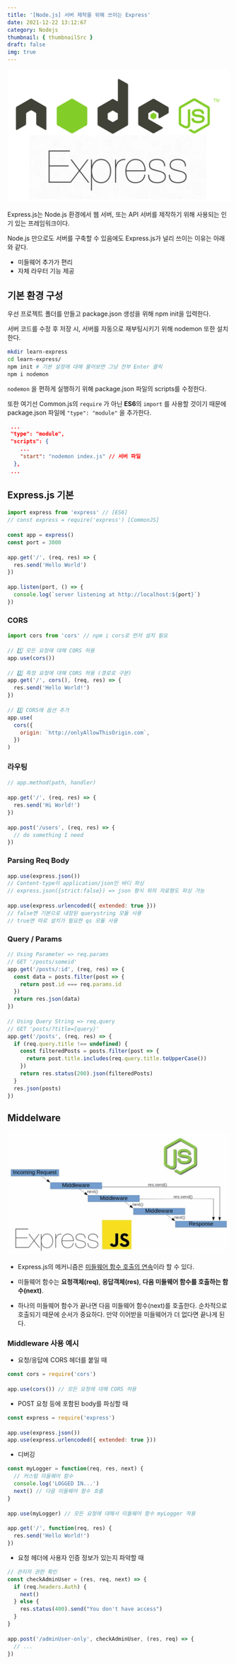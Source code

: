 ```yaml
---
title: '[Node.js] 서버 제작을 위해 쓰이는 Express'
date: 2021-12-22 13:12:67
category: Nodejs
thumbnail: { thumbnailSrc }
draft: false
img: true
---
```


![express](./img/express.png)

Express.js는 Node.js 환경에서 웹 서버, 또는 API 서버를 제작하기 위해 사용되는 인기 있는 프레임워크이다.

Node.js 만으로도 서버를 구축할 수 있음에도 Express.js가 널리 쓰이는 이유는 아래와 같다.

- 미들웨어 추가가 편리
- 자체 라우터 기능 제공

## 기본 환경 구성

우선 프로젝트 폴더를 만들고 package.json 생성을 위해 npm init을 입력한다.

서버 코드를 수정 후 저장 시, 서버를 자동으로 재부팅시키기 위해 nodemon 또한 설치한다.

```bash
mkdir learn-express
cd learn-express/
npm init # 기본 설정에 대해 물어보면 그냥 전부 Enter 클릭
npm i nodemon
```

`nodemon` 을 편하게 실행하기 위해 package.json 파일의 scripts를 수정한다.

또한 여기선 Common.js의 `require` 가 아닌 **ES6**의 `import` 를 사용할 것이기 때문에 package.json 파일에 `"type": "module"` 을 추가한다.

```json
 ...
 "type": "module",
 "scripts": {
    ...
    "start": "nodemon index.js" // 서버 파일
  },
 ...
```

## Express.js 기본

```js
import express from 'express' // [ES6]
// const express = require('express') [CommonJS]

const app = express()
const port = 3000

app.get('/', (req, res) => {
  res.send('Hello World')
})

app.listen(port, () => {
  console.log(`server listening at http://localhost:${port}`)
})
```

### CORS

```js
import cors from 'cors' // npm i cors로 먼저 설치 필요

// 1️⃣ 모든 요청에 대해 CORS 허용
app.use(cors())

// 2️⃣ 특정 요청에 대해 CORS 허용 (경로로 구분)
app.get('/', cors(), (req, res) => {
  res.send('Hello World!')
})

// 3️⃣ CORS에 옵션 추가
app.use(
  cors({
    origin: `http://onlyAllowThisOrigin.com`,
  })
)
```

### 라우팅

```js
// app.method(path, handler)

app.get('/', (req, res) => {
  res.send('Hi World!')
})

app.post('/users', (req, res) => {
  // do something I need
})
```

### Parsing Req Body

```js
app.use(express.json())
// Content-type이 application/json인 바디 파싱
// express.json({strict:false}) => json 형식 외의 자료형도 파싱 가능

app.use(express.urlencoded({ extended: true }))
// false면 기본으로 내장된 querystring 모듈 사용
// true면 따로 설치가 필요한 qs 모듈 사용
```

### Query / Params

```js
// Using Parameter => req.params
// GET '/posts/someid'
app.get('/posts/:id', (req, res) => {
  const data = posts.filter(post => {
    return post.id === req.params.id
  })
  return res.json(data)
})

// Using Query String => req.query
// GET 'posts/?title={query}'
app.get('/posts', (req, res) => {
  if (req.query.title !== undefined) {
    const filteredPosts = posts.filter(post => {
      return post.title.includes(req.query.title.toUpperCase())
    })
    return res.status(200).json(filteredPosts)
  }
  res.json(posts)
})
```

## Middelware

![middleware](./img/middleware.jpeg)

- Express.js의 메커니즘은 <u>미들웨어 함수 호출의 연속</u>이라 할 수 있다.

- 미들웨어 함수는 **요청객체(req)**, **응답객체(res)**, **다음 미들웨어 함수를 호출하는 함수(next)**.

- 하나의 미들웨어 함수가 끝나면 다음 미들웨어 함수(next)를 호출한다. 순차적으로 호출되기 때문에 순서가 중요하다. 만약 이어받을 미들웨어가 더 없다면 끝나게 된다.

### Middleware 사용 예시

- 요청/응답에 CORS 헤더를 붙일 때

```js
const cors = require('cors')

app.use(cors()) // 모든 요청에 대해 CORS 허용
```

- POST 요청 등에 포함된 body를 파싱할 때

```js
const express = require('express')

app.use(express.json())
app.use(express.urlencoded({ extended: true }))
```

- 디버깅

```js
const myLogger = function(req, res, next) {
  // 커스텀 미들웨어 함수
  console.log('LOGGED IN...')
  next() // 다음 미들웨어 함수 호출
}

app.use(myLogger) // 모든 요청에 대해서 미들웨어 함수 myLogger 적용

app.get('/', function(req, res) {
  res.send('Hello World!')
})
```

- 요청 헤더에 사용자 인증 정보가 있는지 파악할 때

```js
// 관리자 권한 확인
const checkAdminUser = (res, req, next) => {
  if (req.headers.Auth) {
    next()
  } else {
    res.status(400).send("You don't have access")
  }
}

app.post('/adminUser-only', checkAdminUser, (res, req) => {
  // ...
})
```
